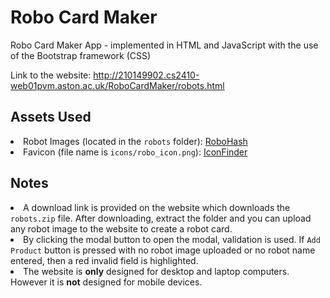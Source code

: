 # Robo Card Maker
Robo Card Maker App - implemented in HTML and JavaScript with the use of the Bootstrap framework (CSS)

Link to the website: <a href="http://210149902.cs2410-web01pvm.aston.ac.uk/RoboCardMaker/robots.html">http://210149902.cs2410-web01pvm.aston.ac.uk/RoboCardMaker/robots.html</a>

## Assets Used
<li>Robot Images (located in the <code>robots</code> folder): <a href="https://robohash.org/">RoboHash</a></li>
<li>Favicon (file name is <code>icons/robo_icon.png</code>): <a href="https://www.iconfinder.com/">IconFinder</a></li>

## Notes
<li>A download link is provided on the website which downloads the <code>robots.zip</code> file. After downloading, extract the folder and you can upload any robot image to the website to create a robot card.</li>
<li>By clicking the modal button to open the modal, validation is used. If <code>Add Product</code> button is pressed with no robot image uploaded or no robot name entered, then a red invalid field is highlighted.</li>
<li>The website is <b>only</b> designed for desktop and laptop computers. However it is <b>not</b> designed for mobile devices.</li>
